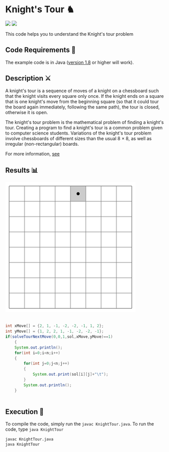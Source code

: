 # Knight's Tour ♞

[![](https://img.shields.io/github/license/sourcerer-io/hall-of-fame.svg?colorB=ff0000)](https://github.com/akshaybahadur21/KnightsTour/blob/master/LICENSE.txt)  [![](https://img.shields.io/badge/Akshay-Bahadur-brightgreen.svg?colorB=ff0000)](https://akshaybahadur.com)

This code helps you to understand the Knight's tour problem

## Code Requirements 🦄
The example code is in Java ([version 1.8](https://java.com/en/download/) or higher will work). 

## Description ⚔️
A knight's tour is a sequence of moves of a knight on a chessboard such that the knight visits every square only once. If the knight ends on a square that is one knight's move from the beginning square (so that it could tour the board again immediately, following the same path), the tour is closed, otherwise it is open.

The knight's tour problem is the mathematical problem of finding a knight's tour. Creating a program to find a knight's tour is a common problem given to computer science students. Variations of the knight's tour problem involve chessboards of different sizes than the usual 8 × 8, as well as irregular (non-rectangular) boards.

For more information, [see](https://en.wikipedia.org/wiki/Knight%27s_tour)

## Results 📊

<img src="https://github.com/akshaybahadur21/KnightsTour/blob/master/knightstour.gif">


```java

int xMove[] = {2, 1, -1, -2, -2, -1, 1, 2};
int yMove[] = {1, 2, 2, 1, -1, -2, -2, -1};
if(solveTourNextMove(0,0,1,sol,xMove,yMove)==1)
	{
	System.out.println();
	for(int i=0;i<n;i++)
	{
		for(int j=0;j<n;j++)
		{
			System.out.print(sol[i][j]+"\t");
		}
		System.out.println();
	}
	
``` 

## Execution 🐉
To compile the code, simply run the `javac KnightTour.java`.
To run the code, type `java KnightTour`

```
javac KnightTour.java
java KnightTour
```
